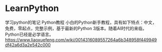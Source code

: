 # LearnPython
学习python的笔记
Python教程
小白的Python新手教程，具有如下特点：中文，免费，零起点，完整示例，基于最新的Python 3版本。随着AI时代的来临，Python已经是必学语言。
https://www.liaoxuefeng.com/wiki/0014316089557264a6b348958f449949df42a6d3a2e542c000
